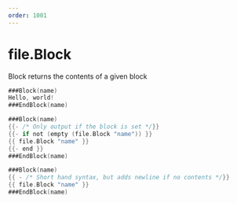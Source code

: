 ```yaml
---
order: 1001
---
```


<!-- Generated by tools/docgen. DO NOT EDIT. -->

# file.Block

Block returns the contents of a given block

```go
###Block(name)
Hello, world!
###EndBlock(name)

###Block(name)
{{- /* Only output if the block is set */}}
{{- if not (empty (file.Block "name")) }}
{{ file.Block "name" }}
{{- end }}
###EndBlock(name)

###Block(name)
{{ - /* Short hand syntax, but adds newline if no contents */}}
{{ file.Block "name" }}
###EndBlock(name)
```

